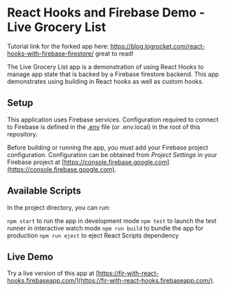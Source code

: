 # React Hooks and Firebase Demo - Live Grocery List

Tutorial link for the forked app here: https://blog.logrocket.com/react-hooks-with-firebase-firestore/ great to read!

The Live Grocery List app is a demonstration of using React Hooks to manage app state that is backed by a Firebase firestore backend. This app demonstrates using building in React hooks as well as custom hooks.

## Setup

This application uses Firebase services. Configuration required to connect to Firebase is defined in the [.env](.env) file (or .env.local) in the root of this repository.

Before building or running the app, you must add your Firebase project configuration. Configuration can be obtained from _Project Settings_ in your Firebase project at [https://console.firebase.google.com](https://console.firebase.google.com).

## Available Scripts

In the project directory, you can run:

`npm start` to run the app in development mode
`npm test` to launch the test runner in interactive watch mode
`npm run build` to bundle the app for production
`npm run eject` to eject React Scripts dependency

## Live Demo

Try a live version of this app at [https://fir-with-react-hooks.firebaseapp.com/](https://fir-with-react-hooks.firebaseapp.com/).

